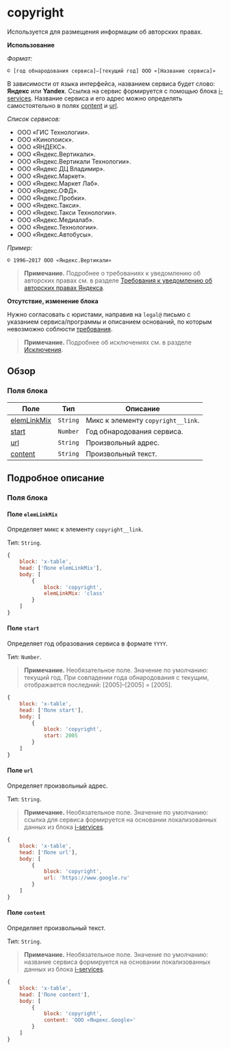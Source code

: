 # copyright

Используется для размещения информации об авторских правах.

**Использование**

*Формат:*

```text
© [год обнародования сервиса]–[текущий год] ООО «[Название сервиса]»
```

В зависимости от языка интерфейса, названием сервиса будет слово: **Яндекс** или **Yandex**. Ссылка на сервис формируется с помощью блока [i-services](../i-services/i-services.ru.md). Название сервиса и его адрес можно определять самостоятельно в полях [content](#field-content) и [url](#field-url).

*Список сервисов:*

* ООО «ГИС Технологии».
* ООО «Кинопоиск».
* ООО «ЯНДЕКС».
* ООО «Яндекс.Вертикали».
* ООО «Яндекс.Вертикали Технологии».
* ООО «Яндекс ДЦ Владимир».
* ООО «Яндекс.Маркет».
* ООО «Яндекс.Маркет Лаб».
* ООО «Яндекс.ОФД».
* ООО «Яндекс.Пробки».
* ООО «Яндекс.Такси».
* ООО «Яндекс.Такси Технологии».
* ООО «Яндекс.Медиалаб».
* ООО «Яндекс.Технологии».
* ООО «Яндекс.Автобусы».

*Пример:*

```text
© 1996–2017 ООО «Яндекс.Вертикали»
```

> **Примечание.** Подробнее о требованиях к уведомлению об авторских правах см. в разделе [Требования к уведомлению об авторских правах Яндекса](https://wiki.yandex-team.ru/legaldep/drafts/eula/cr).

**Отсутствие, изменение блока**

Нужно согласовать с юристами, направив на `legal@` письмо с указанием сервиса/программы и описанием оснований, по которым невозможно соблюсти [требования](https://wiki.yandex-team.ru/legaldep/drafts/eula/cr).

> **Примечание.** Подробнее об исключениях см. в разделе [Исключения](https://wiki.yandex-team.ru/LegalDep/Drafts/EULA/cr/exc).

## Обзор

### Поля блока

| Поле | Тип | Описание |
| ---- | --- | -------- |
| [elemLinkMix](#field-elemlinkmix) | `String` | Микс к элементу `copyright__link`. |
| [start](#field-start) | `Number` | Год обнародования сервиса. |
| [url](#field-url) | `String` | Произвольный адрес. |
| [content](#field-content) | `String` | Произвольный текст. |

## Подробное описание

### Поля блока

<a name="field-elemlinkmix"></a>

#### Поле `elemLinkMix`

Определяет микс к элементу `copyright__link`.

Тип: `String`.

```js
{
    block: 'x-table',
    head: ['Поле elemLinkMix'],
    body: [
        {
            block: 'copyright',
            elemLinkMix: 'class'
        }
    ]
}
```

<a name="field-start"></a>

#### Поле `start`

Определяет год образования сервиса в формате `YYYY`.

Тип: `Number`.

> **Примечание.** Необязательное поле. Значение по умолчанию: текущий год. При совпадении года обнародования с текущим, отображается последний: [2005]–[2005] = [2005].

```js
{
    block: 'x-table',
    head: ['Поле start'],
    body: [
        {
            block: 'copyright',
            start: 2005
        }
    ]
}
```

<a name="field-url"></a>

#### Поле `url`

Определяет произвольный адрес.

Тип: `String`.

> **Примечание.** Необязательное поле. Значение по умолчанию: ссылка для сервиса формируется на основании локализованных данных из блока [i-services](../i-services/i-services.ru.md).

```js
{
    block: 'x-table',
    head: ['Поле url'],
    body: [
        {
            block: 'copyright',
            url: 'https://www.google.ru'
        }
    ]
}
```

<a name="field-content"></a>

#### Поле `content`

Определяет произвольный текст.

Тип: `String`.

> **Примечание.** Необязательное поле. Значение по умолчанию: название сервиса формируется на основании локализованных данных из блока [i-services](../i-services/i-services.ru.md).

```js
{
    block: 'x-table',
    head: ['Поле content'],
    body: [
        {
            block: 'copyright',
            content: 'ООО «Яндекс.Google»'
        }
    ]
}
```
